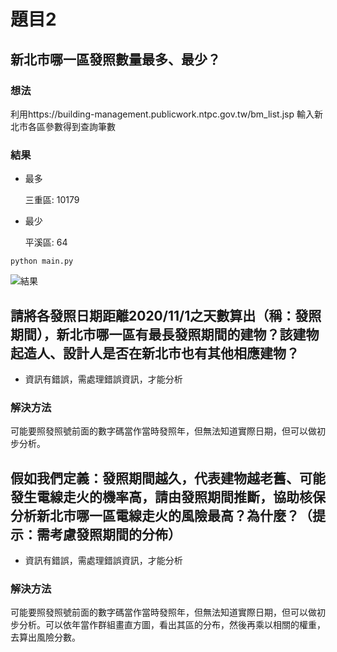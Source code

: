 # 題目2
## 新北市哪一區發照數量最多、最少？
### 想法
利用https://building-management.publicwork.ntpc.gov.tw/bm_list.jsp
輸入新北市各區參數得到查詢筆數
 
### 結果
* 最多

    三重區: 10179

* 最少
    
    平溪區: 64

```console
python main.py
```
![結果](https://gitlab.com/q8977452/da_project/-/raw/main/%E8%A9%A6%E9%A1%8C2/image/result_1.png)



## 請將各發照日期距離2020/11/1之天數算出（稱：發照期間），新北市哪一區有最長發照期間的建物？該建物起造人、設計人是否在新北市也有其他相應建物？
* 資訊有錯誤，需處理錯誤資訊，才能分析

### 解決方法
可能要照發照號前面的數字碼當作當時發照年，但無法知道實際日期，但可以做初步分析。


## 假如我們定義：發照期間越久，代表建物越老舊、可能發生電線走火的機率高，請由發照期間推斷，協助核保分析新北市哪一區電線走火的風險最高？為什麼？（提示：需考慮發照期間的分佈）
* 資訊有錯誤，需處理錯誤資訊，才能分析

### 解決方法
可能要照發照號前面的數字碼當作當時發照年，但無法知道實際日期，但可以做初步分析。可以依年當作群組畫直方圖，看出其區的分布，然後再乘以相關的權重，去算出風險分數。